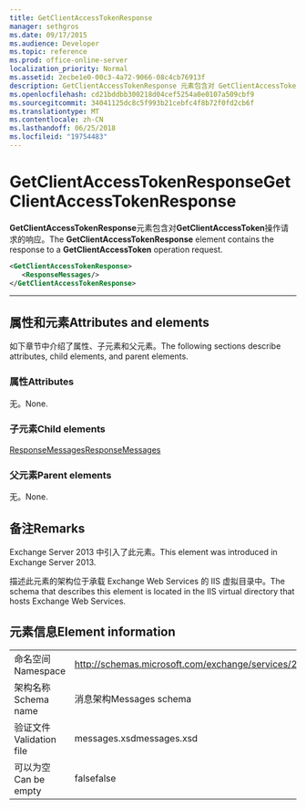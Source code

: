 ```yaml
---
title: GetClientAccessTokenResponse
manager: sethgros
ms.date: 09/17/2015
ms.audience: Developer
ms.topic: reference
ms.prod: office-online-server
localization_priority: Normal
ms.assetid: 2ecbe1e0-00c3-4a72-9066-08c4cb76913f
description: GetClientAccessTokenResponse 元素包含对 GetClientAccessToken 操作请求的响应。
ms.openlocfilehash: cd21bddbb300218d04cef5254a0e0107a509cbf9
ms.sourcegitcommit: 34041125dc8c5f993b21cebfc4f8b72f0fd2cb6f
ms.translationtype: MT
ms.contentlocale: zh-CN
ms.lasthandoff: 06/25/2018
ms.locfileid: "19754483"
---
```

# <a name="getclientaccesstokenresponse"></a><span data-ttu-id="f09fb-103">GetClientAccessTokenResponse</span><span class="sxs-lookup"><span data-stu-id="f09fb-103">GetClientAccessTokenResponse</span></span>

<span data-ttu-id="f09fb-104">**GetClientAccessTokenResponse**元素包含对**GetClientAccessToken**操作请求的响应。</span><span class="sxs-lookup"><span data-stu-id="f09fb-104">The **GetClientAccessTokenResponse** element contains the response to a **GetClientAccessToken** operation request.</span></span> 
  
```XML
<GetClientAccessTokenResponse>
   <ResponseMessages/>
</GetClientAccessTokenResponse>
```

 ****
## <a name="attributes-and-elements"></a><span data-ttu-id="f09fb-105">属性和元素</span><span class="sxs-lookup"><span data-stu-id="f09fb-105">Attributes and elements</span></span>

<span data-ttu-id="f09fb-106">如下章节中介绍了属性、子元素和父元素。</span><span class="sxs-lookup"><span data-stu-id="f09fb-106">The following sections describe attributes, child elements, and parent elements.</span></span>
  
### <a name="attributes"></a><span data-ttu-id="f09fb-107">属性</span><span class="sxs-lookup"><span data-stu-id="f09fb-107">Attributes</span></span>

<span data-ttu-id="f09fb-108">无。</span><span class="sxs-lookup"><span data-stu-id="f09fb-108">None.</span></span>
  
### <a name="child-elements"></a><span data-ttu-id="f09fb-109">子元素</span><span class="sxs-lookup"><span data-stu-id="f09fb-109">Child elements</span></span>

[<span data-ttu-id="f09fb-110">ResponseMessages</span><span class="sxs-lookup"><span data-stu-id="f09fb-110">ResponseMessages</span></span>](responsemessages.md)
  
### <a name="parent-elements"></a><span data-ttu-id="f09fb-111">父元素</span><span class="sxs-lookup"><span data-stu-id="f09fb-111">Parent elements</span></span>

<span data-ttu-id="f09fb-112">无。</span><span class="sxs-lookup"><span data-stu-id="f09fb-112">None.</span></span>
  
## <a name="remarks"></a><span data-ttu-id="f09fb-113">备注</span><span class="sxs-lookup"><span data-stu-id="f09fb-113">Remarks</span></span>

<span data-ttu-id="f09fb-114">Exchange Server 2013 中引入了此元素。</span><span class="sxs-lookup"><span data-stu-id="f09fb-114">This element was introduced in Exchange Server 2013.</span></span>
  
<span data-ttu-id="f09fb-115">描述此元素的架构位于承载 Exchange Web Services 的 IIS 虚拟目录中。</span><span class="sxs-lookup"><span data-stu-id="f09fb-115">The schema that describes this element is located in the IIS virtual directory that hosts Exchange Web Services.</span></span>
  
## <a name="element-information"></a><span data-ttu-id="f09fb-116">元素信息</span><span class="sxs-lookup"><span data-stu-id="f09fb-116">Element information</span></span>

|||
|:-----|:-----|
|<span data-ttu-id="f09fb-117">命名空间</span><span class="sxs-lookup"><span data-stu-id="f09fb-117">Namespace</span></span>  <br/> |http://schemas.microsoft.com/exchange/services/2006/messages  <br/> |
|<span data-ttu-id="f09fb-118">架构名称</span><span class="sxs-lookup"><span data-stu-id="f09fb-118">Schema name</span></span>  <br/> |<span data-ttu-id="f09fb-119">消息架构</span><span class="sxs-lookup"><span data-stu-id="f09fb-119">Messages schema</span></span>  <br/> |
|<span data-ttu-id="f09fb-120">验证文件</span><span class="sxs-lookup"><span data-stu-id="f09fb-120">Validation file</span></span>  <br/> |<span data-ttu-id="f09fb-121">messages.xsd</span><span class="sxs-lookup"><span data-stu-id="f09fb-121">messages.xsd</span></span>  <br/> |
|<span data-ttu-id="f09fb-122">可以为空</span><span class="sxs-lookup"><span data-stu-id="f09fb-122">Can be empty</span></span>  <br/> |<span data-ttu-id="f09fb-123">false</span><span class="sxs-lookup"><span data-stu-id="f09fb-123">false</span></span>  <br/> |
   

